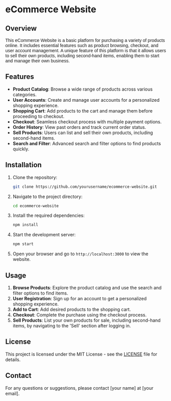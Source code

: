 # eCommerce Website

## Overview
<span style="font-family: Arial, sans-serif;">This eCommerce Website is a basic platform for purchasing a variety of products online. It includes essential features such as product browsing, checkout, and user account management. A unique feature of this platform is that it allows users to sell their own products, including second-hand items, enabling them to start and manage their own business.</span>

## Features
- **Product Catalog**: Browse a wide range of products across various categories.
- **User Accounts**: Create and manage user accounts for a personalized shopping experience.
- **Shopping Cart**: Add products to the cart and manage them before proceeding to checkout.
- **Checkout**: Seamless checkout process with multiple payment options.
- **Order History**: View past orders and track current order status.
- **Sell Products**: Users can list and sell their own products, including second-hand items.
- **Search and Filter**: Advanced search and filter options to find products quickly.

## Installation
1. Clone the repository:
    ```bash
    git clone https://github.com/yourusername/ecommerce-website.git
    ```
2. Navigate to the project directory:
    ```bash
    cd ecommerce-website
    ```
3. Install the required dependencies:
    ```bash
    npm install
    ```
4. Start the development server:
    ```bash
    npm start
    ```
5. Open your browser and go to `http://localhost:3000` to view the website.

## Usage
1. **Browse Products**: Explore the product catalog and use the search and filter options to find items.
2. **User Registration**: Sign up for an account to get a personalized shopping experience.
3. **Add to Cart**: Add desired products to the shopping cart.
4. **Checkout**: Complete the purchase using the checkout process.
5. **Sell Products**: List your own products for sale, including second-hand items, by navigating to the 'Sell' section after logging in.

## License
This project is licensed under the MIT License - see the [LICENSE](LICENSE) file for details.

## Contact
For any questions or suggestions, please contact [your name] at [your email].
